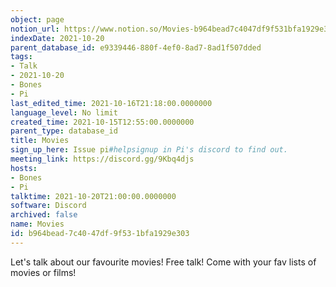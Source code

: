 ```yaml
---
object: page
notion_url: https://www.notion.so/Movies-b964bead7c4047df9f531bfa1929e303
indexDate: 2021-10-20
parent_database_id: e9339446-880f-4ef0-8ad7-8ad1f507dded
tags:
- Talk
- 2021-10-20
- Bones
- Pi
last_edited_time: 2021-10-16T21:18:00.0000000
language_level: No limit
created_time: 2021-10-15T12:55:00.0000000
parent_type: database_id
title: Movies
sign_up_here: Issue pi#helpsignup in Pi's discord to find out.
meeting_link: https://discord.gg/9Kbq4djs
hosts:
- Bones
- Pi
talktime: 2021-10-20T21:00:00.0000000
software: Discord
archived: false
name: Movies
id: b964bead-7c40-47df-9f53-1bfa1929e303
---
```


Let's talk about our favourite movies!
Free talk! Come with your fav lists of movies or films!


